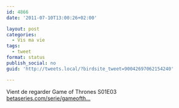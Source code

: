 ```yaml
---
id: 4866
date: '2011-07-10T13:00:26+02:00'

layout: post
categories:
  - Vis ma vie
tags:
  - tweet
format: status
publish_social: no
guid: 'http://tweets.local/?birdsite_tweet=90042697062154240'

---
```


Vient de regarder Game of Thrones S01E03 [betaseries.com/serie/gameofth…](https://www.betaseries.com/serie/gameofthrones)